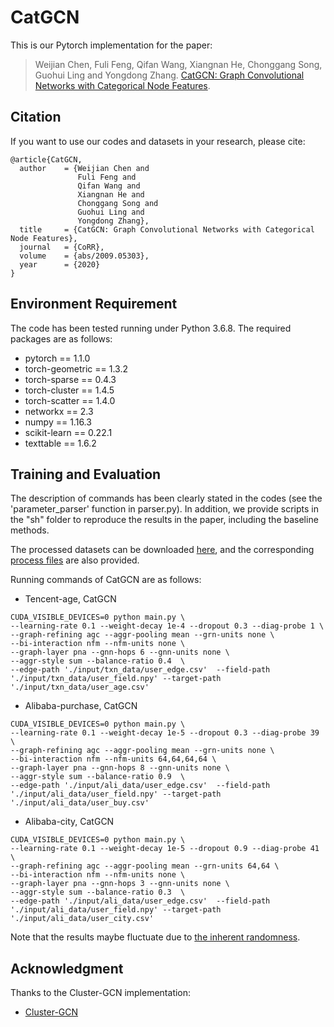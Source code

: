 # CatGCN
This is our Pytorch implementation for the paper:

>Weijian Chen, Fuli Feng, Qifan Wang, Xiangnan He, Chonggang Song, Guohui Ling and Yongdong Zhang. [CatGCN: Graph Convolutional Networks with Categorical Node Features](https://arxiv.org/abs/2009.05303). 

## Citation 
If you want to use our codes and datasets in your research, please cite:
```
@article{CatGCN,
  author    = {Weijian Chen and
               Fuli Feng and
               Qifan Wang and
               Xiangnan He and
               Chonggang Song and
               Guohui Ling and
               Yongdong Zhang},
  title     = {CatGCN: Graph Convolutional Networks with Categorical Node Features},
  journal   = {CoRR},
  volume    = {abs/2009.05303},
  year      = {2020}
}
```
## Environment Requirement
The code has been tested running under Python 3.6.8. The required packages are as follows:
* pytorch == 1.1.0
* torch-geometric == 1.3.2
* torch-sparse == 0.4.3
* torch-cluster == 1.4.5
* torch-scatter == 1.4.0
* networkx == 2.3
* numpy == 1.16.3
* scikit-learn == 0.22.1
* texttable == 1.6.2

## Training and Evaluation
The description of commands has been clearly stated in the codes (see the 'parameter_parser' function in parser.py).
In addition, we provide scripts in the "sh" folder to reproduce the results in the paper, including the baseline methods.

The processed datasets can be downloaded [here](https://drive.google.com/file/d/1N5dLm0jseRdD7Tly6F4GYJFGvRmdHH_M/view?usp=sharing), and the corresponding [process files](https://github.com/TachiChan/Data_Process) are also provided.

Running commands of CatGCN are as follows:
* Tencent-age, CatGCN
```
CUDA_VISIBLE_DEVICES=0 python main.py \
--learning-rate 0.1 --weight-decay 1e-4 --dropout 0.3 --diag-probe 1 \
--graph-refining agc --aggr-pooling mean --grn-units none \
--bi-interaction nfm --nfm-units none \
--graph-layer pna --gnn-hops 6 --gnn-units none \
--aggr-style sum --balance-ratio 0.4  \
--edge-path './input/txn_data/user_edge.csv'  --field-path './input/txn_data/user_field.npy' --target-path './input/txn_data/user_age.csv'
```

* Alibaba-purchase, CatGCN
```
CUDA_VISIBLE_DEVICES=0 python main.py \
--learning-rate 0.1 --weight-decay 1e-5 --dropout 0.3 --diag-probe 39 \
--graph-refining agc --aggr-pooling mean --grn-units none \
--bi-interaction nfm --nfm-units 64,64,64,64 \
--graph-layer pna --gnn-hops 8 --gnn-units none \
--aggr-style sum --balance-ratio 0.9  \
--edge-path './input/ali_data/user_edge.csv'  --field-path './input/ali_data/user_field.npy' --target-path './input/ali_data/user_buy.csv'
```

* Alibaba-city, CatGCN
```
CUDA_VISIBLE_DEVICES=0 python main.py \
--learning-rate 0.1 --weight-decay 1e-5 --dropout 0.9 --diag-probe 41 \
--graph-refining agc --aggr-pooling mean --grn-units 64,64 \
--bi-interaction nfm --nfm-units none \
--graph-layer pna --gnn-hops 3 --gnn-units none \
--aggr-style sum --balance-ratio 0.3  \
--edge-path './input/ali_data/user_edge.csv'  --field-path './input/ali_data/user_field.npy' --target-path './input/ali_data/user_city.csv'
```

Note that the results maybe fluctuate due to [the inherent randomness](https://pytorch.org/docs/stable/notes/randomness.html).

## Acknowledgment
Thanks to the Cluster-GCN implementation:
* [Cluster-GCN](https://github.com/benedekrozemberczki/ClusterGCN)
